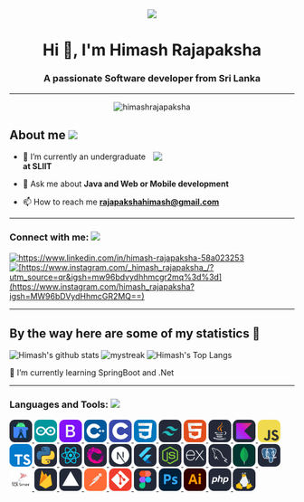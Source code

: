 <p align="center"><picture><img align="center" src = "https://github.com/7oSkaaa/7oSkaaa/blob/main/Images/about_me.gif?raw=true" width = 90px></picture></p>
<h1 align="center">Hi 👋, I'm Himash Rajapaksha</h1>
<h3 align="center">A passionate Software developer from Sri Lanka </h3>

---

<p align="center"> <img src="https://komarev.com/ghpvc/?username=himashrajapaksha&label=Profile%20views&color=0e75b6&style=flat" alt="himashrajapaksha" /> </p>


## About me <picture><img src="https://media2.giphy.com/media/QssGEmpkyEOhBCb7e1/giphy.gif?cid=ecf05e47a0n3gi1bfqntqmob8g9aid1oyj2wr3ds3mg700bl&rid=giphy.gif" width="28"></picture>

<picture> <img align="right" src="https://github.com/7oSkaaa/7oSkaaa/blob/main/Images/Right_Side.gif?raw=true" width = 250px></picture>


- 🌱 I’m currently an undergraduate **at SLIIT**

- 💬 Ask me about **Java and Web or Mobile development**

- 📫 How to reach me **rajapakshahimash@gmail.com**

---
<h3 align="left">Connect with me:  <picture><img src="https://media2.giphy.com/media/QssGEmpkyEOhBCb7e1/giphy.gif?cid=ecf05e47a0n3gi1bfqntqmob8g9aid1oyj2wr3ds3mg700bl&rid=giphy.gif" width="28"></picture></h3>
<p align="left">
<a href="https://www.linkedin.com/in/himash-rajapaksha-58a023253" target="blank"><img align="center" src="https://raw.githubusercontent.com/rahuldkjain/github-profile-readme-generator/master/src/images/icons/Social/linked-in-alt.svg" alt="https://www.linkedin.com/in/himash-rajapaksha-58a023253" height="30" width="40" /></a>
<a href="https://www.instagram.com/_himash_rajapaksha_/?igsh=MW96bDVydHhmcGR2MQ%3D%3D" target="blank"><img align="center" src="https://raw.githubusercontent.com/rahuldkjain/github-profile-readme-generator/master/src/images/icons/Social/instagram.svg" alt="[https://www.instagram.com/_himash_rajapaksha_/?utm_source=qr&igsh=mw96bdvydhhmcgr2mq%3d%3d](https://www.instagram.com/himash_rajapaksha?igsh=MW96bDVydHhmcGR2MQ==)" height="30" width="40" /></a>
</p>

---
## By the way here are some of my statistics 🚀
![Himash's github stats](https://github-readme-stats.vercel.app/api?username=HimashRajapaksha&show_icons=true&theme=tokyonight)
<img src="https://github-readme-streak-stats.herokuapp.com/?user=HimashRajapaksha&theme=tokyonight" alt="mystreak"/>
![Himash's Top Langs](https://github-readme-stats.vercel.app/api/top-langs/?username=HimashRajapaksha&theme=tokyonight&layout=compact)
  
🌱 I’m currently learning SpringBoot and .Net

---



</p>

<h3 align="left">Languages and Tools:  <picture><img src="https://media2.giphy.com/media/QssGEmpkyEOhBCb7e1/giphy.gif?cid=ecf05e47a0n3gi1bfqntqmob8g9aid1oyj2wr3ds3mg700bl&rid=giphy.gif" width="28"></picture></h3>
<p align="left">
  <a href="https://developer.android.com/" target="_blank" rel="noreferrer">
    <img src="https://github.com/HimashRajapaksha/git_Icons/blob/main/icons/AndroidStudio-Dark.svg" alt="androidstudio" width="40" height="40"/>
  </a>
  <a href="https://www.arduino.cc/" target="_blank" rel="noreferrer">
    <img src="https://github.com/HimashRajapaksha/git_Icons/blob/main/icons/Arduino.svg" alt="arduino" width="40" height="40"/>
  </a>
  <a href="https://getbootstrap.com" target="_blank" rel="noreferrer">
    <img src="https://github.com/HimashRajapaksha/git_Icons/blob/main/icons/Bootstrap.svg" alt="bootstrap" width="40" height="40"/>
  </a>
  <a href="https://www.w3schools.com/cpp/" target="_blank" rel="noreferrer">
    <img src="https://github.com/HimashRajapaksha/git_Icons/blob/main/icons/CPP.svg" alt="cplusplus" width="40" height="40"/>
  </a>
  <a href="https://www.cprogramming.com/" target="_blank" rel="noreferrer">
    <img src="https://github.com/HimashRajapaksha/git_Icons/blob/main/icons/C.svg" alt="c" width="40" height="40"/>
  </a>
  <a href="https://www.w3schools.com/css/" target="_blank" rel="noreferrer">
    <img src="https://github.com/HimashRajapaksha/git_Icons/blob/main/icons/CSS.svg" alt="css3" width="40" height="40"/>
  </a>
  <a href="https://tailwindcss.com/" target="_blank" rel="noreferrer">
    <img src="https://github.com/HimashRajapaksha/git_Icons/blob/main/icons/TailwindCSS-Dark.svg" alt="tailwind" width="40" height="40"/> 
  </a>
  <a href="https://www.w3.org/html/" target="_blank" rel="noreferrer">
    <img src="https://github.com/HimashRajapaksha/git_Icons/blob/main/icons/HTML.svg" alt="html5" width="40" height="40"/>
  </a>
  <a href="https://www.java.com" target="_blank" rel="noreferrer">
    <img src="https://github.com/HimashRajapaksha/git_Icons/blob/main/icons/Java-Dark.svg" alt="java" width="40" height="40"/>
  </a>
  <a href="https://kotlinlang.org" target="_blank" rel="noreferrer">
    <img src="https://github.com/HimashRajapaksha/git_Icons/blob/main/icons/Kotlin-Dark.svg" alt="kotlin" width="40" height="40"/>
  </a>
  <a href="https://developer.mozilla.org/en-US/docs/Web/JavaScript" target="_blank" rel="noreferrer">
    <img src="https://github.com/HimashRajapaksha/git_Icons/blob/main/icons/JavaScript.svg" alt="javascript" width="40" height="40"/>
  </a>
  <a href="https://www.typescriptlang.org/" target="_blank" rel="noreferrer">
    <img src="https://github.com/HimashRajapaksha/git_Icons/blob/main/icons/TypeScript.svg" alt="typescript" width="40" height="40"/>
  </a>
  <a href="https://www.python.org" target="_blank" rel="noreferrer">
    <img src="https://github.com/HimashRajapaksha/git_Icons/blob/main/icons/Python-Dark.svg" alt="python" width="40" height="40"/>
  </a>
  <a href="https://reactjs.org/" target="_blank" rel="noreferrer">
    <img src="https://github.com/HimashRajapaksha/git_Icons/blob/main/icons/React-Dark.svg" alt="react" width="40" height="40"/>
  </a>
  <a href="https://reactnative.dev/" target="_blank" rel="noreferrer">
    <img src="https://github.com/HimashRajapaksha/git_Icons/blob/main/icons/ReactiveX-Dark.svg" alt="reactnative" width="40" height="40"/>
  </a>
  <a href="https://nextjs.org/" target="_blank" rel="noreferrer">
    <img src="https://github.com/HimashRajapaksha/git_Icons/blob/main/icons/NextJS-Dark.svg" alt="nextjs" width="40" height="40"/>
  </a>
  <a href="https://flutter.dev" target="_blank" rel="noreferrer">
    <img src="https://github.com/HimashRajapaksha/git_Icons/blob/main/icons/Flutter-Dark.svg" alt="flutter" width="40" height="40"/>
  </a>
  <a href="https://nodejs.org" target="_blank" rel="noreferrer">
    <img src="https://github.com/HimashRajapaksha/git_Icons/blob/main/icons/NodeJS-Dark.svg" alt="nodejs" width="40" height="40"/>
  </a>
  <a href="https://expressjs.com/" target="_blank" rel="noreferrer">
    <img src="https://github.com/HimashRajapaksha/git_Icons/blob/main/icons/ExpressJS-Dark.svg" alt="expressjs" width="40" height="40"/>
  </a>
  <a href="https://www.mysql.com/" target="_blank" rel="noreferrer">
    <img src="https://github.com/HimashRajapaksha/git_Icons/blob/main/icons/MySQL-Dark.svg" alt="mysql" width="40" height="40"/>
  </a>
  <a href="https://www.mongodb.com/" target="_blank" rel="noreferrer">
    <img src="https://github.com/HimashRajapaksha/git_Icons/blob/main/icons/MongoDB.svg" alt="mongodb" width="40" height="40"/>
  </a>
  <a href="https://www.postgresql.org/" target="_blank" rel="noreferrer">
    <img src="https://github.com/HimashRajapaksha/git_Icons/blob/main/icons/PostgreSQL-Dark.svg" alt="postgresql" width="40" height="40"/>
  </a>
  <a href="https://www.microsoft.com/en-us/sql-server" target="_blank" rel="noreferrer">
    <img src="https://github.com/HimashRajapaksha/git_Icons/blob/main/icons/microsoftSQL.svg" alt="mssql" width="40" height="40"/>
  </a>
  <a href="https://firebase.google.com/" target="_blank" rel="noreferrer">
    <img src="https://github.com/HimashRajapaksha/git_Icons/blob/main/icons/Firebase-Dark.svg" alt="firebase" width="40" height="40"/>
  </a>
  <a href="https://vercel.com" target="_blank" rel="noreferrer">
    <img src="https://github.com/HimashRajapaksha/git_Icons/blob/main/icons/Vercel-Dark.svg" alt="vercel" width="40" height="40"/>
  </a>
  <a href="https://postman.com" target="_blank" rel="noreferrer">
    <img src="https://github.com/HimashRajapaksha/git_Icons/blob/main/icons/Postman.svg" alt="postman" width="40" height="40"/>
  </a>
  <a href="https://git-scm.com/" target="_blank" rel="noreferrer">
    <img src="https://github.com/HimashRajapaksha/git_Icons/blob/main/icons/Git.svg" alt="git" width="40" height="40"/>
  </a>
  <a href="https://www.figma.com/" target="_blank" rel="noreferrer">
    <img src="https://github.com/HimashRajapaksha/git_Icons/blob/main/icons/Figma-Dark.svg" alt="figma" width="40" height="40"/>
  </a>
  <a href="https://www.adobe.com/products/photoshop.html" target="_blank" rel="noreferrer">
    <img src="https://github.com/HimashRajapaksha/git_Icons/blob/main/icons/Photoshop.svg" alt="photoshop" width="40" height="40"/>
  </a>
  <a href="https://www.adobe.com/in/products/illustrator.html" target="_blank" rel="noreferrer">
    <img src="https://github.com/HimashRajapaksha/git_Icons/blob/main/icons/Illustrator.svg" alt="illustrator" width="40" height="40"/>
  </a>
  <a href="https://www.php.net" target="_blank" rel="noreferrer">
    <img src="https://github.com/HimashRajapaksha/git_Icons/blob/main/icons/PHP-Dark.svg" alt="php" width="40" height="40"/>
  </a>
  <a href="https://www.linux.org/" target="_blank" rel="noreferrer">
    <img src="https://github.com/HimashRajapaksha/git_Icons/blob/main/icons/Linux-Dark.svg" alt="linux" width="40" height="40"/>
  </a>
</p>
